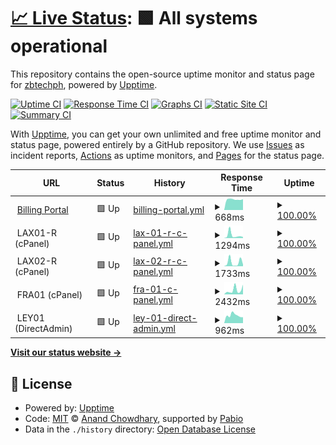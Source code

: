 # [📈 Live Status](https://uptime.sulithosting.com): <!--live status--> **🟩 All systems operational**

This repository contains the open-source uptime monitor and status page for [zbtechph](https://uptime.sulithosting.com), powered by [Upptime](https://github.com/upptime/upptime).

[![Uptime CI](https://github.com/zbtechph/uptime/workflows/Uptime%20CI/badge.svg)](https://github.com/zbtechph/uptime/actions?query=workflow%3A%22Uptime+CI%22)
[![Response Time CI](https://github.com/zbtechph/uptime/workflows/Response%20Time%20CI/badge.svg)](https://github.com/zbtechph/uptime/actions?query=workflow%3A%22Response+Time+CI%22)
[![Graphs CI](https://github.com/zbtechph/uptime/workflows/Graphs%20CI/badge.svg)](https://github.com/zbtechph/uptime/actions?query=workflow%3A%22Graphs+CI%22)
[![Static Site CI](https://github.com/zbtechph/uptime/workflows/Static%20Site%20CI/badge.svg)](https://github.com/zbtechph/uptime/actions?query=workflow%3A%22Static+Site+CI%22)
[![Summary CI](https://github.com/zbtechph/uptime/workflows/Summary%20CI/badge.svg)](https://github.com/zbtechph/uptime/actions?query=workflow%3A%22Summary+CI%22)

With [Upptime](https://upptime.js.org), you can get your own unlimited and free uptime monitor and status page, powered entirely by a GitHub repository. We use [Issues](https://github.com/zbtechph/uptime/issues) as incident reports, [Actions](https://github.com/zbtechph/uptime/actions) as uptime monitors, and [Pages](https://uptime.sulithosting.com) for the status page.

<!--start: status pages-->
<!-- This summary is generated by Upptime (https://github.com/upptime/upptime) -->
<!-- Do not edit this manually, your changes will be overwritten -->
<!-- prettier-ignore -->
| URL | Status | History | Response Time | Uptime |
| --- | ------ | ------- | ------------- | ------ |
| <img alt="" src="https://icons.duckduckgo.com/ip3/billing.sulithosting.com.ico" height="13"> [Billing Portal](https://billing.sulithosting.com) | 🟩 Up | [billing-portal.yml](https://github.com/zbtechph/uptime/commits/HEAD/history/billing-portal.yml) | <details><summary><img alt="Response time graph" src="./graphs/billing-portal/response-time-week.png" height="20"> 668ms</summary><br><a href="https://uptime.sulithosting.com/history/billing-portal"><img alt="Response time 597" src="https://img.shields.io/endpoint?url=https%3A%2F%2Fraw.githubusercontent.com%2Fzbtechph%2Fuptime%2FHEAD%2Fapi%2Fbilling-portal%2Fresponse-time.json"></a><br><a href="https://uptime.sulithosting.com/history/billing-portal"><img alt="24-hour response time 682" src="https://img.shields.io/endpoint?url=https%3A%2F%2Fraw.githubusercontent.com%2Fzbtechph%2Fuptime%2FHEAD%2Fapi%2Fbilling-portal%2Fresponse-time-day.json"></a><br><a href="https://uptime.sulithosting.com/history/billing-portal"><img alt="7-day response time 668" src="https://img.shields.io/endpoint?url=https%3A%2F%2Fraw.githubusercontent.com%2Fzbtechph%2Fuptime%2FHEAD%2Fapi%2Fbilling-portal%2Fresponse-time-week.json"></a><br><a href="https://uptime.sulithosting.com/history/billing-portal"><img alt="30-day response time 632" src="https://img.shields.io/endpoint?url=https%3A%2F%2Fraw.githubusercontent.com%2Fzbtechph%2Fuptime%2FHEAD%2Fapi%2Fbilling-portal%2Fresponse-time-month.json"></a><br><a href="https://uptime.sulithosting.com/history/billing-portal"><img alt="1-year response time 597" src="https://img.shields.io/endpoint?url=https%3A%2F%2Fraw.githubusercontent.com%2Fzbtechph%2Fuptime%2FHEAD%2Fapi%2Fbilling-portal%2Fresponse-time-year.json"></a></details> | <details><summary><a href="https://uptime.sulithosting.com/history/billing-portal">100.00%</a></summary><a href="https://uptime.sulithosting.com/history/billing-portal"><img alt="All-time uptime 98.88%" src="https://img.shields.io/endpoint?url=https%3A%2F%2Fraw.githubusercontent.com%2Fzbtechph%2Fuptime%2FHEAD%2Fapi%2Fbilling-portal%2Fuptime.json"></a><br><a href="https://uptime.sulithosting.com/history/billing-portal"><img alt="24-hour uptime 100.00%" src="https://img.shields.io/endpoint?url=https%3A%2F%2Fraw.githubusercontent.com%2Fzbtechph%2Fuptime%2FHEAD%2Fapi%2Fbilling-portal%2Fuptime-day.json"></a><br><a href="https://uptime.sulithosting.com/history/billing-portal"><img alt="7-day uptime 100.00%" src="https://img.shields.io/endpoint?url=https%3A%2F%2Fraw.githubusercontent.com%2Fzbtechph%2Fuptime%2FHEAD%2Fapi%2Fbilling-portal%2Fuptime-week.json"></a><br><a href="https://uptime.sulithosting.com/history/billing-portal"><img alt="30-day uptime 98.93%" src="https://img.shields.io/endpoint?url=https%3A%2F%2Fraw.githubusercontent.com%2Fzbtechph%2Fuptime%2FHEAD%2Fapi%2Fbilling-portal%2Fuptime-month.json"></a><br><a href="https://uptime.sulithosting.com/history/billing-portal"><img alt="1-year uptime 98.88%" src="https://img.shields.io/endpoint?url=https%3A%2F%2Fraw.githubusercontent.com%2Fzbtechph%2Fuptime%2FHEAD%2Fapi%2Fbilling-portal%2Fuptime-year.json"></a></details>
| <img alt="" src="https://icons.duckduckgo.com/ip3/null.ico" height="13"> LAX01-R (cPanel) | 🟩 Up | [lax-01-r-c-panel.yml](https://github.com/zbtechph/uptime/commits/HEAD/history/lax-01-r-c-panel.yml) | <details><summary><img alt="Response time graph" src="./graphs/lax-01-r-c-panel/response-time-week.png" height="20"> 1294ms</summary><br><a href="https://uptime.sulithosting.com/history/lax-01-r-c-panel"><img alt="Response time 1018" src="https://img.shields.io/endpoint?url=https%3A%2F%2Fraw.githubusercontent.com%2Fzbtechph%2Fuptime%2FHEAD%2Fapi%2Flax-01-r-c-panel%2Fresponse-time.json"></a><br><a href="https://uptime.sulithosting.com/history/lax-01-r-c-panel"><img alt="24-hour response time 488" src="https://img.shields.io/endpoint?url=https%3A%2F%2Fraw.githubusercontent.com%2Fzbtechph%2Fuptime%2FHEAD%2Fapi%2Flax-01-r-c-panel%2Fresponse-time-day.json"></a><br><a href="https://uptime.sulithosting.com/history/lax-01-r-c-panel"><img alt="7-day response time 1294" src="https://img.shields.io/endpoint?url=https%3A%2F%2Fraw.githubusercontent.com%2Fzbtechph%2Fuptime%2FHEAD%2Fapi%2Flax-01-r-c-panel%2Fresponse-time-week.json"></a><br><a href="https://uptime.sulithosting.com/history/lax-01-r-c-panel"><img alt="30-day response time 1056" src="https://img.shields.io/endpoint?url=https%3A%2F%2Fraw.githubusercontent.com%2Fzbtechph%2Fuptime%2FHEAD%2Fapi%2Flax-01-r-c-panel%2Fresponse-time-month.json"></a><br><a href="https://uptime.sulithosting.com/history/lax-01-r-c-panel"><img alt="1-year response time 1018" src="https://img.shields.io/endpoint?url=https%3A%2F%2Fraw.githubusercontent.com%2Fzbtechph%2Fuptime%2FHEAD%2Fapi%2Flax-01-r-c-panel%2Fresponse-time-year.json"></a></details> | <details><summary><a href="https://uptime.sulithosting.com/history/lax-01-r-c-panel">100.00%</a></summary><a href="https://uptime.sulithosting.com/history/lax-01-r-c-panel"><img alt="All-time uptime 99.96%" src="https://img.shields.io/endpoint?url=https%3A%2F%2Fraw.githubusercontent.com%2Fzbtechph%2Fuptime%2FHEAD%2Fapi%2Flax-01-r-c-panel%2Fuptime.json"></a><br><a href="https://uptime.sulithosting.com/history/lax-01-r-c-panel"><img alt="24-hour uptime 100.00%" src="https://img.shields.io/endpoint?url=https%3A%2F%2Fraw.githubusercontent.com%2Fzbtechph%2Fuptime%2FHEAD%2Fapi%2Flax-01-r-c-panel%2Fuptime-day.json"></a><br><a href="https://uptime.sulithosting.com/history/lax-01-r-c-panel"><img alt="7-day uptime 100.00%" src="https://img.shields.io/endpoint?url=https%3A%2F%2Fraw.githubusercontent.com%2Fzbtechph%2Fuptime%2FHEAD%2Fapi%2Flax-01-r-c-panel%2Fuptime-week.json"></a><br><a href="https://uptime.sulithosting.com/history/lax-01-r-c-panel"><img alt="30-day uptime 99.95%" src="https://img.shields.io/endpoint?url=https%3A%2F%2Fraw.githubusercontent.com%2Fzbtechph%2Fuptime%2FHEAD%2Fapi%2Flax-01-r-c-panel%2Fuptime-month.json"></a><br><a href="https://uptime.sulithosting.com/history/lax-01-r-c-panel"><img alt="1-year uptime 99.96%" src="https://img.shields.io/endpoint?url=https%3A%2F%2Fraw.githubusercontent.com%2Fzbtechph%2Fuptime%2FHEAD%2Fapi%2Flax-01-r-c-panel%2Fuptime-year.json"></a></details>
| <img alt="" src="https://icons.duckduckgo.com/ip3/null.ico" height="13"> LAX02-R (cPanel) | 🟩 Up | [lax-02-r-c-panel.yml](https://github.com/zbtechph/uptime/commits/HEAD/history/lax-02-r-c-panel.yml) | <details><summary><img alt="Response time graph" src="./graphs/lax-02-r-c-panel/response-time-week.png" height="20"> 1733ms</summary><br><a href="https://uptime.sulithosting.com/history/lax-02-r-c-panel"><img alt="Response time 929" src="https://img.shields.io/endpoint?url=https%3A%2F%2Fraw.githubusercontent.com%2Fzbtechph%2Fuptime%2FHEAD%2Fapi%2Flax-02-r-c-panel%2Fresponse-time.json"></a><br><a href="https://uptime.sulithosting.com/history/lax-02-r-c-panel"><img alt="24-hour response time 769" src="https://img.shields.io/endpoint?url=https%3A%2F%2Fraw.githubusercontent.com%2Fzbtechph%2Fuptime%2FHEAD%2Fapi%2Flax-02-r-c-panel%2Fresponse-time-day.json"></a><br><a href="https://uptime.sulithosting.com/history/lax-02-r-c-panel"><img alt="7-day response time 1733" src="https://img.shields.io/endpoint?url=https%3A%2F%2Fraw.githubusercontent.com%2Fzbtechph%2Fuptime%2FHEAD%2Fapi%2Flax-02-r-c-panel%2Fresponse-time-week.json"></a><br><a href="https://uptime.sulithosting.com/history/lax-02-r-c-panel"><img alt="30-day response time 982" src="https://img.shields.io/endpoint?url=https%3A%2F%2Fraw.githubusercontent.com%2Fzbtechph%2Fuptime%2FHEAD%2Fapi%2Flax-02-r-c-panel%2Fresponse-time-month.json"></a><br><a href="https://uptime.sulithosting.com/history/lax-02-r-c-panel"><img alt="1-year response time 929" src="https://img.shields.io/endpoint?url=https%3A%2F%2Fraw.githubusercontent.com%2Fzbtechph%2Fuptime%2FHEAD%2Fapi%2Flax-02-r-c-panel%2Fresponse-time-year.json"></a></details> | <details><summary><a href="https://uptime.sulithosting.com/history/lax-02-r-c-panel">100.00%</a></summary><a href="https://uptime.sulithosting.com/history/lax-02-r-c-panel"><img alt="All-time uptime 99.90%" src="https://img.shields.io/endpoint?url=https%3A%2F%2Fraw.githubusercontent.com%2Fzbtechph%2Fuptime%2FHEAD%2Fapi%2Flax-02-r-c-panel%2Fuptime.json"></a><br><a href="https://uptime.sulithosting.com/history/lax-02-r-c-panel"><img alt="24-hour uptime 100.00%" src="https://img.shields.io/endpoint?url=https%3A%2F%2Fraw.githubusercontent.com%2Fzbtechph%2Fuptime%2FHEAD%2Fapi%2Flax-02-r-c-panel%2Fuptime-day.json"></a><br><a href="https://uptime.sulithosting.com/history/lax-02-r-c-panel"><img alt="7-day uptime 100.00%" src="https://img.shields.io/endpoint?url=https%3A%2F%2Fraw.githubusercontent.com%2Fzbtechph%2Fuptime%2FHEAD%2Fapi%2Flax-02-r-c-panel%2Fuptime-week.json"></a><br><a href="https://uptime.sulithosting.com/history/lax-02-r-c-panel"><img alt="30-day uptime 99.95%" src="https://img.shields.io/endpoint?url=https%3A%2F%2Fraw.githubusercontent.com%2Fzbtechph%2Fuptime%2FHEAD%2Fapi%2Flax-02-r-c-panel%2Fuptime-month.json"></a><br><a href="https://uptime.sulithosting.com/history/lax-02-r-c-panel"><img alt="1-year uptime 99.90%" src="https://img.shields.io/endpoint?url=https%3A%2F%2Fraw.githubusercontent.com%2Fzbtechph%2Fuptime%2FHEAD%2Fapi%2Flax-02-r-c-panel%2Fuptime-year.json"></a></details>
| <img alt="" src="https://icons.duckduckgo.com/ip3/null.ico" height="13"> FRA01 (cPanel) | 🟩 Up | [fra-01-c-panel.yml](https://github.com/zbtechph/uptime/commits/HEAD/history/fra-01-c-panel.yml) | <details><summary><img alt="Response time graph" src="./graphs/fra-01-c-panel/response-time-week.png" height="20"> 2432ms</summary><br><a href="https://uptime.sulithosting.com/history/fra-01-c-panel"><img alt="Response time 1419" src="https://img.shields.io/endpoint?url=https%3A%2F%2Fraw.githubusercontent.com%2Fzbtechph%2Fuptime%2FHEAD%2Fapi%2Ffra-01-c-panel%2Fresponse-time.json"></a><br><a href="https://uptime.sulithosting.com/history/fra-01-c-panel"><img alt="24-hour response time 5332" src="https://img.shields.io/endpoint?url=https%3A%2F%2Fraw.githubusercontent.com%2Fzbtechph%2Fuptime%2FHEAD%2Fapi%2Ffra-01-c-panel%2Fresponse-time-day.json"></a><br><a href="https://uptime.sulithosting.com/history/fra-01-c-panel"><img alt="7-day response time 2432" src="https://img.shields.io/endpoint?url=https%3A%2F%2Fraw.githubusercontent.com%2Fzbtechph%2Fuptime%2FHEAD%2Fapi%2Ffra-01-c-panel%2Fresponse-time-week.json"></a><br><a href="https://uptime.sulithosting.com/history/fra-01-c-panel"><img alt="30-day response time 1484" src="https://img.shields.io/endpoint?url=https%3A%2F%2Fraw.githubusercontent.com%2Fzbtechph%2Fuptime%2FHEAD%2Fapi%2Ffra-01-c-panel%2Fresponse-time-month.json"></a><br><a href="https://uptime.sulithosting.com/history/fra-01-c-panel"><img alt="1-year response time 1419" src="https://img.shields.io/endpoint?url=https%3A%2F%2Fraw.githubusercontent.com%2Fzbtechph%2Fuptime%2FHEAD%2Fapi%2Ffra-01-c-panel%2Fresponse-time-year.json"></a></details> | <details><summary><a href="https://uptime.sulithosting.com/history/fra-01-c-panel">100.00%</a></summary><a href="https://uptime.sulithosting.com/history/fra-01-c-panel"><img alt="All-time uptime 99.96%" src="https://img.shields.io/endpoint?url=https%3A%2F%2Fraw.githubusercontent.com%2Fzbtechph%2Fuptime%2FHEAD%2Fapi%2Ffra-01-c-panel%2Fuptime.json"></a><br><a href="https://uptime.sulithosting.com/history/fra-01-c-panel"><img alt="24-hour uptime 100.00%" src="https://img.shields.io/endpoint?url=https%3A%2F%2Fraw.githubusercontent.com%2Fzbtechph%2Fuptime%2FHEAD%2Fapi%2Ffra-01-c-panel%2Fuptime-day.json"></a><br><a href="https://uptime.sulithosting.com/history/fra-01-c-panel"><img alt="7-day uptime 100.00%" src="https://img.shields.io/endpoint?url=https%3A%2F%2Fraw.githubusercontent.com%2Fzbtechph%2Fuptime%2FHEAD%2Fapi%2Ffra-01-c-panel%2Fuptime-week.json"></a><br><a href="https://uptime.sulithosting.com/history/fra-01-c-panel"><img alt="30-day uptime 99.95%" src="https://img.shields.io/endpoint?url=https%3A%2F%2Fraw.githubusercontent.com%2Fzbtechph%2Fuptime%2FHEAD%2Fapi%2Ffra-01-c-panel%2Fuptime-month.json"></a><br><a href="https://uptime.sulithosting.com/history/fra-01-c-panel"><img alt="1-year uptime 99.96%" src="https://img.shields.io/endpoint?url=https%3A%2F%2Fraw.githubusercontent.com%2Fzbtechph%2Fuptime%2FHEAD%2Fapi%2Ffra-01-c-panel%2Fuptime-year.json"></a></details>
| <img alt="" src="https://icons.duckduckgo.com/ip3/null.ico" height="13"> LEY01 (DirectAdmin) | 🟩 Up | [ley-01-direct-admin.yml](https://github.com/zbtechph/uptime/commits/HEAD/history/ley-01-direct-admin.yml) | <details><summary><img alt="Response time graph" src="./graphs/ley-01-direct-admin/response-time-week.png" height="20"> 962ms</summary><br><a href="https://uptime.sulithosting.com/history/ley-01-direct-admin"><img alt="Response time 1221" src="https://img.shields.io/endpoint?url=https%3A%2F%2Fraw.githubusercontent.com%2Fzbtechph%2Fuptime%2FHEAD%2Fapi%2Fley-01-direct-admin%2Fresponse-time.json"></a><br><a href="https://uptime.sulithosting.com/history/ley-01-direct-admin"><img alt="24-hour response time 730" src="https://img.shields.io/endpoint?url=https%3A%2F%2Fraw.githubusercontent.com%2Fzbtechph%2Fuptime%2FHEAD%2Fapi%2Fley-01-direct-admin%2Fresponse-time-day.json"></a><br><a href="https://uptime.sulithosting.com/history/ley-01-direct-admin"><img alt="7-day response time 962" src="https://img.shields.io/endpoint?url=https%3A%2F%2Fraw.githubusercontent.com%2Fzbtechph%2Fuptime%2FHEAD%2Fapi%2Fley-01-direct-admin%2Fresponse-time-week.json"></a><br><a href="https://uptime.sulithosting.com/history/ley-01-direct-admin"><img alt="30-day response time 1270" src="https://img.shields.io/endpoint?url=https%3A%2F%2Fraw.githubusercontent.com%2Fzbtechph%2Fuptime%2FHEAD%2Fapi%2Fley-01-direct-admin%2Fresponse-time-month.json"></a><br><a href="https://uptime.sulithosting.com/history/ley-01-direct-admin"><img alt="1-year response time 1221" src="https://img.shields.io/endpoint?url=https%3A%2F%2Fraw.githubusercontent.com%2Fzbtechph%2Fuptime%2FHEAD%2Fapi%2Fley-01-direct-admin%2Fresponse-time-year.json"></a></details> | <details><summary><a href="https://uptime.sulithosting.com/history/ley-01-direct-admin">100.00%</a></summary><a href="https://uptime.sulithosting.com/history/ley-01-direct-admin"><img alt="All-time uptime 100.00%" src="https://img.shields.io/endpoint?url=https%3A%2F%2Fraw.githubusercontent.com%2Fzbtechph%2Fuptime%2FHEAD%2Fapi%2Fley-01-direct-admin%2Fuptime.json"></a><br><a href="https://uptime.sulithosting.com/history/ley-01-direct-admin"><img alt="24-hour uptime 100.00%" src="https://img.shields.io/endpoint?url=https%3A%2F%2Fraw.githubusercontent.com%2Fzbtechph%2Fuptime%2FHEAD%2Fapi%2Fley-01-direct-admin%2Fuptime-day.json"></a><br><a href="https://uptime.sulithosting.com/history/ley-01-direct-admin"><img alt="7-day uptime 100.00%" src="https://img.shields.io/endpoint?url=https%3A%2F%2Fraw.githubusercontent.com%2Fzbtechph%2Fuptime%2FHEAD%2Fapi%2Fley-01-direct-admin%2Fuptime-week.json"></a><br><a href="https://uptime.sulithosting.com/history/ley-01-direct-admin"><img alt="30-day uptime 100.00%" src="https://img.shields.io/endpoint?url=https%3A%2F%2Fraw.githubusercontent.com%2Fzbtechph%2Fuptime%2FHEAD%2Fapi%2Fley-01-direct-admin%2Fuptime-month.json"></a><br><a href="https://uptime.sulithosting.com/history/ley-01-direct-admin"><img alt="1-year uptime 100.00%" src="https://img.shields.io/endpoint?url=https%3A%2F%2Fraw.githubusercontent.com%2Fzbtechph%2Fuptime%2FHEAD%2Fapi%2Fley-01-direct-admin%2Fuptime-year.json"></a></details>

<!--end: status pages-->

[**Visit our status website →**](https://uptime.sulithosting.com)

## 📄 License

- Powered by: [Upptime](https://github.com/upptime/upptime)
- Code: [MIT](./LICENSE) © [Anand Chowdhary](https://anandchowdhary.com), supported by [Pabio](https://pabio.com)
- Data in the `./history` directory: [Open Database License](https://opendatacommons.org/licenses/odbl/1-0/)
